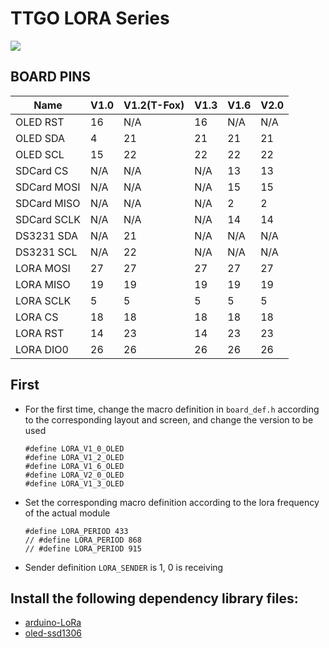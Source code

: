 TTGO LORA Series
==============================
![](1.png)

## BOARD PINS
| Name        | V1.0 | V1.2(T-Fox) | V1.3 | V1.6 | V2.0 |
| ----------- | ---- | ----------- | ---- | ---- | ---- |
| OLED RST    | 16   | N/A         | 16   | N/A  | N/A  |
| OLED SDA    | 4    | 21          | 21   | 21   | 21   |
| OLED SCL    | 15   | 22          | 22   | 22   | 22   |
| SDCard CS   | N/A  | N/A         | N/A  | 13   | 13   |
| SDCard MOSI | N/A  | N/A         | N/A  | 15   | 15   |
| SDCard MISO | N/A  | N/A         | N/A  | 2    | 2    |
| SDCard SCLK | N/A  | N/A         | N/A  | 14   | 14   |
| DS3231 SDA  | N/A  | 21          | N/A  | N/A  | N/A  |
| DS3231 SCL  | N/A  | 22          | N/A  | N/A  | N/A  |
| LORA MOSI   | 27   | 27          | 27   | 27   | 27   |
| LORA MISO   | 19   | 19          | 19   | 19   | 19   |
| LORA SCLK   | 5    | 5           | 5    | 5    | 5    |
| LORA CS     | 18   | 18          | 18   | 18   | 18   |
| LORA RST    | 14   | 23          | 14   | 23   | 23   |
| LORA DIO0   | 26   | 26          | 26   | 26   | 26   |


## First

- For the first time, change the macro definition in `board_def.h` according to the corresponding layout and screen, and change the version to be used
    ```
    #define LORA_V1_0_OLED  
    #define LORA_V1_2_OLED  
    #define LORA_V1_6_OLED  
    #define LORA_V2_0_OLED  
    #define LORA_V1_3_OLED 
    ```

- Set the corresponding macro definition according to the lora frequency of the actual module
    ```
    #define LORA_PERIOD 433  
    // #define LORA_PERIOD 868  
    // #define LORA_PERIOD 915   
    
    ```

- Sender definition `LORA_SENDER` is 1, 0 is receiving

## Install the following dependency library files:
- [arduino-LoRa](https://github.com/sandeepmistry/arduino-LoRa)
- [oled-ssd1306](https://github.com/ThingPulse/esp8266-oled-ssd1306)

